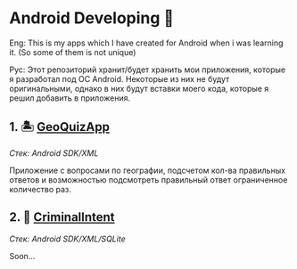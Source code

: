 # Android Developing :robot:
Eng: This is my apps  which I have created for Android when i was learning it. (So some of them is not unique)

Рус: Этот репозиторий хранит/будет хранить мои приложения, которые я разработал под ОС Android. Некоторые из них не будут оригинальными, однако в них будут вставки моего кода, которые я решил добавить в приложения.

## 1. :desert_island: [GeoQuizApp](/GeoQuizApp/)

_Стек: Android SDK/XML_

Приложение с вопросами по географии, подсчетом кол-ва правильных ответов и возможностью подсмотреть правильный ответ ограниченное количество раз.

## 2. :japanese_castle: [CriminalIntent]()

_Стек: Android SDK/XML/SQLite_

Soon...
